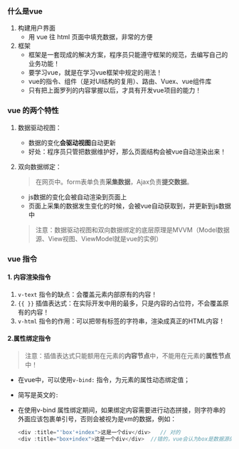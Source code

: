 ### 什么是vue

1. 构建用户界面
   + 用 vue 往 html 页面中填充数据，非常的方便
2. 框架
   + 框架是一套现成的解决方案，程序员只能遵守框架的规范，去编写自己的业务功能！
   + 要学习vue，就是在学习vue框架中规定的用法！
   + vue的指令、组件（是对UI结构的复用）、路由、Vuex、vue组件库
   + 只有把上面罗列的内容掌握以后，才具有开发vue项目的能力！

### vue 的两个特性

1. 数据驱动视图：
   + 数据的变化**会驱动视图**自动更新
   + 好处：程序员只管把数据维护好，那么页面结构会被vue自动渲染出来！

2. 双向数据绑定：

   >在网页中。form表单负责**采集数据**，Ajax负责**提交数据**。  

   + js数据的变化会被自动渲染到页面上
   + 页面上采集的数据发生变化的时候，会被vue自动获取到，并更新到js数据中
   
   > 注意：数据驱动视图和双向数据绑定的底层原理是MVVM（Model数据源、View视图、ViewModel就是vue的实例）

### vue 指令

#### 1. 内容渲染指令

1. `v-text` 指令的缺点：会覆盖元素内部原有的内容！
2. `{{ }}` 插值表达式：在实际开发中用的最多，只是内容的占位符，不会覆盖原有的内容！
3. `v-html` 指令的作用：可以把带有标签的字符串，渲染成真正的HTML内容！

#### 2.属性绑定指令

> 注意：插值表达式只能额用在元素的**内容节点**中，不能用在元素的**属性节点**中！

+ 在vue中，可以使用`v-bind:` 指令，为元素的属性动态绑定值；

+ 简写是英文的`:`

+ 在使用v-bind 属性绑定期间，如果绑定内容需要进行动态拼接，则字符串的外面应该包裹单引号，否则会被视为是vm的数据，例如：

  ```javascript
  <div :title="'box'+index">这是一个div</div>   // 对的
  <div :title="box+index">这是一个div</div>  //错的，vue会认为box是数据源的一个数据
  ```

  

  



